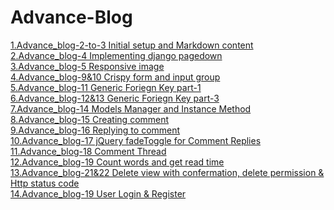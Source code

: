 # Advance-Blog

<a href="https://github.com/sanjaygd/Advance_blog-2-to-3">1.Advance_blog-2-to-3 Initial setup and Markdown content</a><br>
<a href="https://github.com/sanjaygd/-Advance_blog-4">2.Advance_blog-4 Implementing django pagedown</a><br>
<a href="https://github.com/sanjaygd/Advance_blog-5">3.Advance_blog-5 Responsive image</a><br>
<a href="https://github.com/sanjaygd/Advance_blog-9-10-Crispy-form-django-input-group">4.Advance_blog-9&10 Crispy form and input group</a><br>
<a href="https://github.com/sanjaygd/Advance_blog-11">5.Advance_blog-11 Generic Foriegn Key part-1</a><br>
<a href="https://github.com/sanjaygd/5.Advance_blog-13">6.Advance_blog-12&13 Generic Foriegn Key part-3</a><br>
<a href="https://github.com/sanjaygd/Advance_blog-14">7.Advance_blog-14 Models Manager and Instance Method</a><br>
<a href="https://github.com/sanjaygd/Advance_blog-15">8.Advance_blog-15 Creating comment</a><br>
<a href="https://github.com/sanjaygd/Advance_blog-16">9.Advance_blog-16 Replying to comment</a><br>
<a href="https://github.com/sanjaygd/Advance_blog-17">10.Advance_blog-17 jQuery fadeToggle for Comment Replies</a><br>
<a href="https://github.com/sanjaygd/Advance_blog-18">11.Advance_blog-18 Comment Thread</a><br>
<a href="https://github.com/sanjaygd/Advance_blog-19">12.Advance_blog-19 Count words and get read time</a><br>
<a href="https://github.com/sanjaygd/Advance_blog-21-22">13.Advance_blog-21&22 Delete view with confermation, delete permission & Http status code</a><br>
<a href="https://github.com/sanjaygd/-Advance_blog-23-24-25">14.Advance_blog-19 User Login & Register</a><br>










